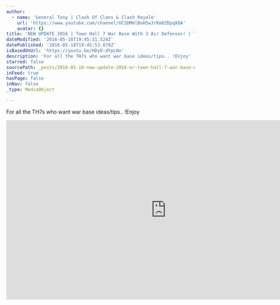 ```yaml
---
author:
  - name: 'General Tony | Clash Of Clans & Clash Royale'
    url: 'https://www.youtube.com/channel/UCSDMmlBoH5wJrKm82DpqXDA'
    avatar: {}
title: 'NEW UPDATE 2016 | Town Hall 7 War Base With 3 Air Defenses! | TH7 War Base CoC 2016!'
dateModified: '2016-05-18T19:45:31.524Z'
datePublished: '2016-05-18T19:45:53.879Z'
isBasedOnUrl: 'https://youtu.be/HDyO-dYpLNo'
description: 'For all the TH7s who want war base ideas/tips.. !Enjoy'
starred: false
sourcePath: _posts/2016-05-18-new-update-2016-or-town-hall-7-war-base-with-3-air-defenses.md
inFeed: true
hasPage: false
inNav: false
_type: MediaObject

---
```

For all the TH7s who want war base ideas/tips.. !Enjoy

<iframe src="https://cdn.embedly.com/widgets/media.html?src=https%3A%2F%2Fwww.youtube.com%2Fembed%2FHDyO-dYpLNo%3Ffeature%3Doembed&amp;url=http%3A%2F%2Fwww.youtube.com%2Fwatch%3Fv%3DHDyO-dYpLNo&amp;image=https%3A%2F%2Fi.ytimg.com%2Fvi%2FHDyO-dYpLNo%2Fhqdefault.jpg&amp;key=b7d04c9b404c499eba89ee7072e1c4f7&amp;type=text%2Fhtml&amp;schema=youtube" width="854" height="480" scrolling="no" frameborder="0" allowfullscreen="" style=""></iframe>